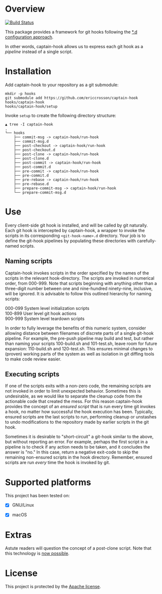 # Overview
[![Build Status](https://travis-ci.org/EricCrosson/captain-hook.svg?branch=master)](https://travis-ci.org/EricCrosson/captain-hook)

This package provides a framework for git hooks following the [*.d configuration approach].

In other words, captain-hook allows us to express each git hook as a
*pipeline* instead of a single script.

[*.d configuration approach]: http://blog.siphos.be/2013/05/the-linux-d-approach/

# Installation

Add captain-hook to your repository as a git submodule:

    mkdir -p hooks
    git submodule add https://github.com/ericcrosson/captain-hook hooks/captain-hook
    hooks/captain-hook/setup

Invoke `setup` to create the following directory structure:

    ▲ tree -I captain-hook
    .
    └── hooks
        ├── commit-msg -> captain-hook/run-hook
        ├── commit-msg.d
        ├── post-checkout -> captain-hook/run-hook
        ├── post-checkout.d
        ├── post-clone -> captain-hook/run-hook
        ├── post-clone.d
        ├── post-commit -> captain-hook/run-hook
        ├── post-commit.d
        ├── pre-commit -> captain-hook/run-hook
        ├── pre-commit.d
        ├── pre-rebase -> captain-hook/run-hook
        ├── pre-rebase.d
        ├── prepare-commit-msg -> captain-hook/run-hook
        └── prepare-commit-msg.d

# Use

Every client-side git hook is installed, and will be called by git
naturally.  Each git hook is intercepted by captain-hook, a wrapper to
invoke the scripts in its corresponding `<git-hook-name>.d` directory.
Your job is to define the git-hook pipelines by populating these
directories with carefully-named scripts.

## Naming scripts

Captain-hook invokes scripts in the order specified by the names of
the scripts in the relevant hook-directory.  The scripts are invoked
in numerical order, from 000-999. Note that scripts beginning with
anything other than a three-digit number between one and nine-hundred
ninety-nine, inclusive, will be ignored.  It is advisable to follow
this outlined hierarchy for naming scripts:

000-099 System level initialization scripts <br>
100-899 User level git hook actions <br>
900-999 System level teardown scripts <br>

In order to fully leverage the benefits of this numeric system,
consider allowing distance between filenames of discrete parts of a
single git-hook pipeline.  For example, the pre-push pipeline may
build and test, but rather than naming your scripts 100-build.sh and
101-test.sh, leave room for future expansion: 110-build.sh and
120-test.sh.  This ensures minimal changes to (proven) working parts
of the system as well as isolation in git diffing tools to make code
review easier.

## Executing scripts

If one of the scripts exits with a non-zero code, the remaining
scripts are not invoked in order to limit unexpected behavior.
Sometimes this is undesirable, as we would like to separate the
cleanup code from the actionable code that created the mess.  For this
reason captain-hook provides the concept of an *ensured script* that
is run every time git invokes a hook, no matter how successful the
hook execution has been.  Typically, ensured scripts are the last
scripts to run, performing cleanup or unstashes to undo modifications
to the repository made by earlier scripts in the git hook.

Sometimes it is desirable to "short-circuit" a git-hook similar to the
above, but without reporting an error.  For example, perhaps the first
script in a pipeline is to check if any action needs to be taken, and
it concludes the answer is "no."  In this case, return a negative
exit-code to skip the remaining non-ensured scripts in the hook
directory.  Remember, ensured scripts are run *every* time the hook is
invoked by git.

# Supported platforms

This project has been tested on:

- [X] GNU/Linux

- [X] macOS

# Extras

Astute readers will question the concept of a post-clone script.  Note
that this technology
is [now possible](https://github.com/git-hook/post-clone).

# License

This project is protected by
the [Apache license](https://www.apache.org/licenses/LICENSE-2.0).
